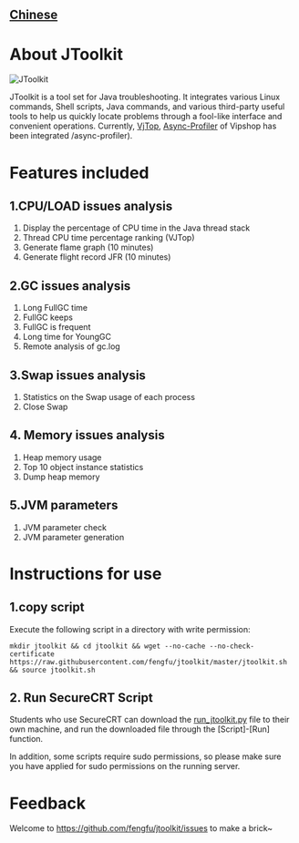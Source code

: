 ## [Chinese](https://github.com/fengfu/jtoolkit/README_CN.md) ##
# About JToolkit #
![JToolkit](https://farm2.staticflickr.com/1818/43432185524_a2f20ef41e_o.png)

JToolkit is a tool set for Java troubleshooting. It integrates various Linux commands, Shell scripts, Java commands, and various third-party useful tools to help us quickly locate problems through a fool-like interface and convenient operations. Currently, [VjTop](https://github.com/vipshop/vjtools/tree/master/vjtop), [Async-Profiler](https://github.com/jvm-profiling-tools) of Vipshop has been integrated /async-profiler).

# Features included #
## 1.CPU/LOAD issues analysis ##
1. Display the percentage of CPU time in the Java thread stack
2. Thread CPU time percentage ranking (VJTop)
3. Generate flame graph (10 minutes)
4. Generate flight record JFR (10 minutes)

## 2.GC issues analysis ##
1. Long FullGC time
2. FullGC keeps
3. FullGC is frequent
4. Long time for YoungGC
5. Remote analysis of gc.log

## 3.Swap issues analysis ##
1. Statistics on the Swap usage of each process
2. Close Swap

## 4. Memory issues analysis ##
1. Heap memory usage
2. Top 10 object instance statistics
3. Dump heap memory

## 5.JVM parameters ##
1. JVM parameter check
2. JVM parameter generation

# Instructions for use #
## 1.copy script ##
Execute the following script in a directory with write permission:
```
mkdir jtoolkit && cd jtoolkit && wget --no-cache --no-check-certificate https://raw.githubusercontent.com/fengfu/jtoolkit/master/jtoolkit.sh && source jtoolkit.sh
```

## 2. Run SecureCRT Script ##
Students who use SecureCRT can download the [run_jtoolkit.py](http://fengfu.io/attach/run_jtoolkit.py) file to their own machine, and run the downloaded file through the [Script]-[Run] function.

In addition, some scripts require sudo permissions, so please make sure you have applied for sudo permissions on the running server.

# Feedback #
Welcome to https://github.com/fengfu/jtoolkit/issues to make a brick~